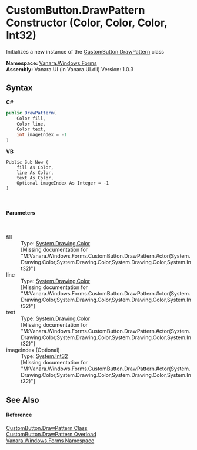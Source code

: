# CustomButton.DrawPattern Constructor (Color, Color, Color, Int32)
 

Initializes a new instance of the <a href="67cce8ba-1e89-6f2e-28d9-cbea7201d011">CustomButton.DrawPattern</a> class

**Namespace:**&nbsp;<a href="c580cf52-4028-70db-28d0-f9b1abc03861">Vanara.Windows.Forms</a><br />**Assembly:**&nbsp;Vanara.UI (in Vanara.UI.dll) Version: 1.0.3

## Syntax

**C#**<br />
``` C#
public DrawPattern(
	Color fill,
	Color line,
	Color text,
	int imageIndex = -1
)
```

**VB**<br />
``` VB
Public Sub New ( 
	fill As Color,
	line As Color,
	text As Color,
	Optional imageIndex As Integer = -1
)
```

<br />

#### Parameters
&nbsp;<dl><dt>fill</dt><dd>Type: <a href="http://msdn2.microsoft.com/en-us/library/14w97wkc" target="_blank">System.Drawing.Color</a><br />\[Missing <param name="fill"/> documentation for "M:Vanara.Windows.Forms.CustomButton.DrawPattern.#ctor(System.Drawing.Color,System.Drawing.Color,System.Drawing.Color,System.Int32)"\]</dd><dt>line</dt><dd>Type: <a href="http://msdn2.microsoft.com/en-us/library/14w97wkc" target="_blank">System.Drawing.Color</a><br />\[Missing <param name="line"/> documentation for "M:Vanara.Windows.Forms.CustomButton.DrawPattern.#ctor(System.Drawing.Color,System.Drawing.Color,System.Drawing.Color,System.Int32)"\]</dd><dt>text</dt><dd>Type: <a href="http://msdn2.microsoft.com/en-us/library/14w97wkc" target="_blank">System.Drawing.Color</a><br />\[Missing <param name="text"/> documentation for "M:Vanara.Windows.Forms.CustomButton.DrawPattern.#ctor(System.Drawing.Color,System.Drawing.Color,System.Drawing.Color,System.Int32)"\]</dd><dt>imageIndex (Optional)</dt><dd>Type: <a href="http://msdn2.microsoft.com/en-us/library/td2s409d" target="_blank">System.Int32</a><br />\[Missing <param name="imageIndex"/> documentation for "M:Vanara.Windows.Forms.CustomButton.DrawPattern.#ctor(System.Drawing.Color,System.Drawing.Color,System.Drawing.Color,System.Int32)"\]</dd></dl>

## See Also


#### Reference
<a href="67cce8ba-1e89-6f2e-28d9-cbea7201d011">CustomButton.DrawPattern Class</a><br /><a href="c6b2a83d-8941-6a70-699f-b005ac502c0b">CustomButton.DrawPattern Overload</a><br /><a href="c580cf52-4028-70db-28d0-f9b1abc03861">Vanara.Windows.Forms Namespace</a><br />